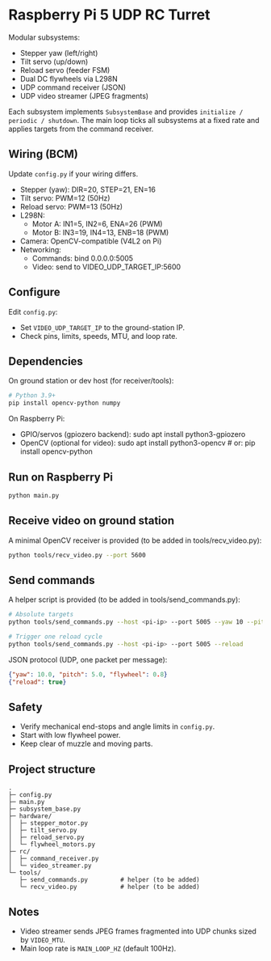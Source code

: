# Raspberry Pi 5 UDP RC Turret

Modular subsystems:

- Stepper yaw (left/right)
- Tilt servo (up/down)
- Reload servo (feeder FSM)
- Dual DC flywheels via L298N
- UDP command receiver (JSON)
- UDP video streamer (JPEG fragments)

Each subsystem implements `SubsystemBase` and provides `initialize / periodic / shutdown`. The main loop ticks all subsystems at a fixed rate and applies targets from the command receiver.

## Wiring (BCM)

Update `config.py` if your wiring differs.

- Stepper (yaw): DIR=20, STEP=21, EN=16
- Tilt servo: PWM=12 (50Hz)
- Reload servo: PWM=13 (50Hz)
- L298N:
  - Motor A: IN1=5, IN2=6, ENA=26 (PWM)
  - Motor B: IN3=19, IN4=13, ENB=18 (PWM)
- Camera: OpenCV-compatible (V4L2 on Pi)
- Networking:
  - Commands: bind 0.0.0.0:5005
  - Video: send to VIDEO_UDP_TARGET_IP:5600

## Configure

Edit `config.py`:

- Set `VIDEO_UDP_TARGET_IP` to the ground-station IP.
- Check pins, limits, speeds, MTU, and loop rate.

## Dependencies

On ground station or dev host (for receiver/tools):

```bash
# Python 3.9+
pip install opencv-python numpy
```

On Raspberry Pi:

- GPIO/servos (gpiozero backend): sudo apt install python3-gpiozero
- OpenCV (optional for video): sudo apt install python3-opencv # or: pip install opencv-python

## Run on Raspberry Pi

```bash
python main.py
```

## Receive video on ground station

A minimal OpenCV receiver is provided (to be added in tools/recv_video.py):

```bash
python tools/recv_video.py --port 5600
```

## Send commands

A helper script is provided (to be added in tools/send_commands.py):

```bash
# Absolute targets
python tools/send_commands.py --host <pi-ip> --port 5005 --yaw 10 --pitch 5 --flywheel 0.8

# Trigger one reload cycle
python tools/send_commands.py --host <pi-ip> --port 5005 --reload
```

JSON protocol (UDP, one packet per message):

```json
{"yaw": 10.0, "pitch": 5.0, "flywheel": 0.8}
{"reload": true}
```

## Safety

- Verify mechanical end-stops and angle limits in `config.py`.
- Start with low flywheel power.
- Keep clear of muzzle and moving parts.

## Project structure

```text
.
├─ config.py
├─ main.py
├─ subsystem_base.py
├─ hardware/
│  ├─ stepper_motor.py
│  ├─ tilt_servo.py
│  ├─ reload_servo.py
│  └─ flywheel_motors.py
├─ rc/
│  ├─ command_receiver.py
│  └─ video_streamer.py
└─ tools/
   ├─ send_commands.py         # helper (to be added)
   └─ recv_video.py            # helper (to be added)
```

## Notes

- Video streamer sends JPEG frames fragmented into UDP chunks sized by `VIDEO_MTU`.
- Main loop rate is `MAIN_LOOP_HZ` (default 100Hz).
